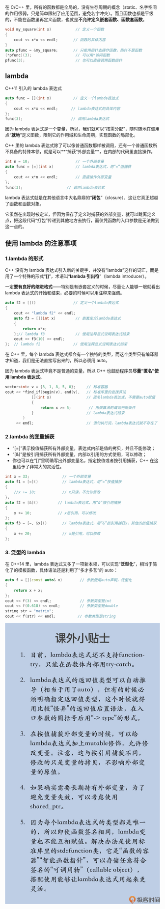 在 C/C++ 里，所有的函数都是全局的，没有生存周期的概念（static、名字空间的作用很弱，只是简单限制了应用范围，避免名字冲突）。而且函数也都是平级的，不能在函数里再定义函数，也就是**不允许定义嵌套函数、函数套函数**。

```c++
void my_square(int x)           // 定义一个函数
{
    cout << x*x << endl;       // 函数的具体内容
}
auto pfunc = &my_square;       // 只能用指针去操作函数，指针不是函数
(*pfunc)(3);                    // 可以用*访问函数
pfunc(3);                       // 也可以直接调用函数指针
```

## lambda

C++11 引入的 lambda 表达式

```c++
auto func = [](int x)          // 定义一个lambda表达式
{   
    cout << x*x << endl;      // lambda表达式的具体内容
};  
func(3);                      // 调用lambda表达式
```

因为 lambda 表达式是一个变量，所以，我们就可以“按需分配”，随时随地在调用点“**就地**”定义函数，限制它的作用域和生命周期，实现函数的局部化。

C++ 里的 lambda 表达式除了可以像普通函数那样被调用，还有一个普通函数所不具备的特殊本领，就是可以**“捕获”外部变量**，在内部的代码里直接操作。

```c++
int n = 10;                     // 一个外部变量
auto func = [=](int x)          // lambda表达式，用“=”值捕获
{
    cout << x*n << endl;        // 直接操作外部变量
};
func(3);                    // 调用lambda表达式
```

lambda 表达式就是在其他语言中大名鼎鼎的“**闭包**”（closure），这让它真正超越了函数和函数对象。

它虽然在出现时被定义，但因为保存了定义时捕获的外部变量，就可以跳离定义点，把这段代码“打包”传递到其他地方去执行，而仅凭函数的入口参数是无法做到这一点的。

## 使用 lambda 的注意事项

### **1.lambda 的形式**

C++ 没有为 lambda 表达式引入新的关键字，并没有“lambda”这样的词汇，而是用了一个特殊的形式“**[]**”，术语叫“**lambda 引出符**”（lambda introducer）。

一定**要有良好的缩进格式**——特别是有嵌套定义的时候，尽量让人能够一眼就看出 lambda 表达式的开始和结束，必要的时候可以用注释来强调。

```c++
auto f2 = []()                 // 定义一个lambda表达式
{
    cout << "lambda f2" << endl;
    auto f3 = [](int x)         // 嵌套定义lambda表达式
    {
        return x*x;
    };// lambda f3              // 使用注释显式说明表达式结束
    cout << f3(10) << endl;
};  // lambda f2               // 使用注释显式说明表达式结束
```

在 C++ 里，每个 lambda 表达式都会有一个独特的类型，而这个类型只有编译器才知道，我们是无法直接写出来的，所以必须用 auto。

因为 lambda 表达式毕竟不是普通的变量，所以 C++ 也鼓励程序员**尽量“匿名”使用 lambda 表达式**。

```c++
vector<int> v = {3, 1, 8, 5, 0};     // 标准容器
cout << *find_if(begin(v), end(v),   // 标准库里的查找算法
            [](int x)                // 匿名lambda表达式，不需要auto赋值
            {
                return x >= 5;        // 用做算法的谓词判断条件 
            }                        // lambda表达式结束
        )
     << endl;                        // 语句执行完，lambda表达式就不存在了
```

### **2.lambda 的变量捕获**

+ “[=]”表示按值捕获所有外部变量，表达式内部是值的拷贝，并且不能修改；
+ “[&]”是按引用捕获所有外部变量，内部以引用的方式使用，可以修改；
+ 你也可以在“[]”里明确写出外部变量名，指定按值或者按引用捕获，C++ 在这里给予了非常大的灵活性。

```c++
int x = 33;               // 一个外部变量
auto f1 = [=]()           // lambda表达式，用“=”按值捕获
{
    //x += 10;            // x只读，不允许修改
};
auto f2 = [&]()         // lambda表达式，用“&”按引用捕获
{
    x += 10;            // x是引用，可以修改
};
auto f3 = [=, &x]()       // lambda表达式，用“&”按引用捕获x，其他的按值捕获
{
    x += 20;              // x是引用，可以修改
};
```

### **3. 泛型的 lambda**

在 C++14 里，lambda 表达式又多了一项新本领，可以实现“**泛型化**”，相当于简化了的模板函数，具体语法还是利用了“多才多艺”的 auto：

```c++
auto f = [](const auto& x)        // 参数使用auto声明，泛型化
{
    return x + x;
};
cout << f(3) << endl;             // 参数类型是int
cout << f(0.618) << endl;         // 参数类型是double
string str = "matrix";
cout << f(str) << endl;          // 参数类型是string
```

![img](https://raw.githubusercontent.com/mowang111/image-hosting/master/typora_images/5ac283e096d87e582fed017597ba4e0d.jpg)